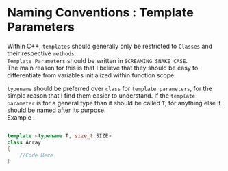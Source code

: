 # Naming Conventions : Template Parameters

Within C++, `templates` should generally only be restricted to `Classes` and their respective `methods`.   
`Template Parameters` should be written in `SCREAMING_SNAKE_CASE`.  
The main reason for this is that I believe that they should be easy to differentiate from variables initialized within function scope.   

`typename` should be preferred over `class` for `template parameters`, for the simple reason that I find them easier to understand.
If the `template parameter` is for a general type than it should be called `T`, for anything else it should be named after its purpose.  
Example :
```cpp linenums = "1"

template <typename T, size_t SIZE>
class Array
{
	//Code Here
}
```